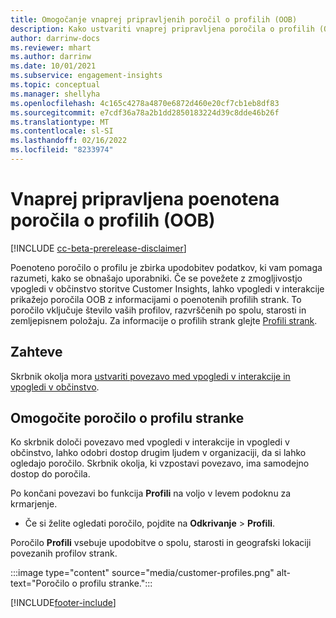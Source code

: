 ```yaml
---
title: Omogočanje vnaprej pripravljenih poročil o profilih (OOB)
description: Kako ustvariti vnaprej pripravljena poročila o profilih (OOB), razvrščena po spolu, starosti in občini ali izvorni regiji.
author: darrinw-docs
ms.reviewer: mhart
ms.author: darrinw
ms.date: 10/01/2021
ms.subservice: engagement-insights
ms.topic: conceptual
ms.manager: shellyha
ms.openlocfilehash: 4c165c4278a4870e6872d460e20cf7cb1eb8df83
ms.sourcegitcommit: e7cdf36a78a2b1dd2850183224d39c8dde46b26f
ms.translationtype: MT
ms.contentlocale: sl-SI
ms.lasthandoff: 02/16/2022
ms.locfileid: "8233974"
---
```

# <a name="out-of-box-oob-unified-profile-reports"></a>Vnaprej pripravljena poenotena poročila o profilih (OOB)

[!INCLUDE [cc-beta-prerelease-disclaimer](includes/cc-beta-prerelease-disclaimer.md)]

Poenoteno poročilo o profilu je zbirka upodobitev podatkov, ki vam pomaga razumeti, kako se obnašajo uporabniki. Če se povežete z zmogljivostjo vpogledi v občinstvo storitve Customer Insights, lahko vpogledi v interakcije prikažejo poročila OOB z informacijami o poenotenih profilih strank. To poročilo vključuje število vaših profilov, razvrščenih po spolu, starosti in zemljepisnem položaju. Za informacije o profilih strank glejte [Profili strank](../audience-insights/customer-profiles.md).

## <a name="prerequisites"></a>Zahteve

Skrbnik okolja mora [ustvariti povezavo med vpogledi v interakcije in vpogledi v občinstvo](integrate-audience-insights-engagement-insights.md).

## <a name="enable-the-customer-profile-report"></a>Omogočite poročilo o profilu stranke

Ko skrbnik določi povezavo med vpogledi v interakcije in vpogledi v občinstvo, lahko odobri dostop drugim ljudem v organizaciji, da si lahko ogledajo poročilo. Skrbnik okolja, ki vzpostavi povezavo, ima samodejno dostop do poročila. 

Po končani povezavi bo funkcija **Profili** na voljo v levem podoknu za krmarjenje. 

- Če si želite ogledati poročilo, pojdite na **Odkrivanje** > **Profili**.

Poročilo **Profili** vsebuje upodobitve o spolu, starosti in geografski lokaciji povezanih profilov strank.

:::image type="content" source="media/customer-profiles.png" alt-text="Poročilo o profilu stranke.":::

[!INCLUDE[footer-include](../includes/footer-banner.md)]
